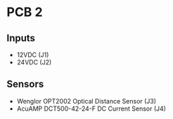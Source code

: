 # PCB 2

## Inputs

- 12VDC (J1)
- 24VDC (J2)

## Sensors

- Wenglor OPT2002 Optical Distance Sensor (J3)
- AcuAMP DCT500-42-24-F DC Current Sensor (J4)